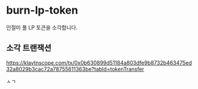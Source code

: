 # burn-lp-token
인절미 풀 LP 토큰을 소각합니다.

## 소각 트랜잭션
https://klaytnscope.com/tx/0x0b630899d51184a803dfe9b8732b463475ed32a8029b3cac72a78755611363be?tabId=tokenTransfer

ㅅㄱ